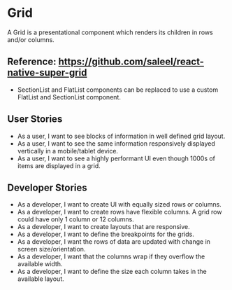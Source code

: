 # Grid

A Grid is a presentational component which renders its children in rows and/or columns.

## Reference: https://github.com/saleel/react-native-super-grid
- SectionList and FlatList components can be replaced to use a custom FlatList and SectionList component.


## User Stories
- As a user, I want to see blocks of information in well defined grid layout.
- As a user, I want to see the same information responsively displayed vertically in a mobile/tablet device.
- As a user, I want to see a highly performant UI even though 1000s of items are displayed in a grid.

## Developer Stories
- As a developer, I want to create UI with equally sized rows or columns.
- As a developer, I want to create rows have flexible columns. A grid row could have only 1 column or 12 columns.
- As a developer, I want to create layouts that are responsive.
- As a developer, I want to define the breakpoints for the grids.
- As a developer, I want the rows of data are updated with change in screen size/orientation.
- As a developer, I want that the columns wrap if they overflow the available width.
- As a developer, I want to define the size each column takes in the available layout.